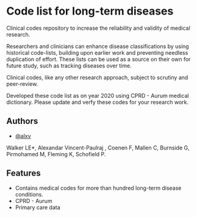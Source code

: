 
# Code list for long-term diseases

Clinical codes repository to increase the reliability and validity of medical research.

Researchers and clinicians can enhance disease classifications by using historical code-lists, building upon earlier work and preventing needless duplication of effort.
These lists can be used as a source on their own for future study, such as tracking diseases over time.

Clinical codes, like any other research approach, subject to scrutiny and peer-review.

Developed these code list as on year 2020 using  CPRD - Aurum medical dictionary. Please update and verfy these codes for your research work.
## Authors

- [@alxv](https://www.github.com/alxv)

Walker LE*, Alexandar Vincent-Paulraj , Coenen F, Mallen C, Burnside G, Pirmohamed M, Fleming K, Schofield P.


## Features

- Contains medical codes for more than hundred long-term disease conditions.
- CPRD - Aurum
- Primary care data

